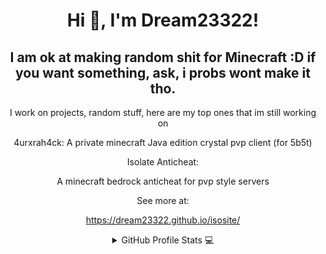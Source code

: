 <h1 align="center">Hi 👋, I'm Dream23322!</h1>
<h2 align="center">I am ok at making random shit for Minecraft :D if you want something, ask, i probs wont make it tho.</h2>

<div align="center">
  I work on projects, random stuff, here are my top ones that im still working on
  
  4urxrah4ck:
  A private minecraft Java edition crystal pvp client (for 5b5t)
  
  Isolate Anticheat:
  
  A minecraft bedrock anticheat for pvp style servers
  
  See more at:
  
  https://dream23322.github.io/isosite/


<details>
  <summary>GitHub Profile Stats 💻</summary>
  <br/>
  <p align="center"><img align="center" src="https://github-readme-stats.vercel.app/api/top-langs/?username=Dream23322&layout=compact&theme=dark"></p>
  <p align="center"><img align="center" src="https://github-readme-stats.vercel.app/api?username=Dream23322&include_all_commits=true&count_private=true&show_icons=true&line_height=20&title_color=2B5BBD&icon_color=1124BB&text_color=A1A1A1&bg_color=0,000000,130F40" alt="my Github Stats"/>
  <br/>
</details>



